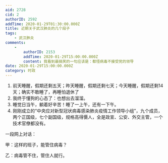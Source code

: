 ```yaml
---
aid: 2728
cid: 2
authorID: 2592
addTime: 2020-01-29T01:30:00.000Z
title: 近期关于武汉肺炎的几个段子
tags:
    - 武汉肺炎
comments:
    -
        authorID: 2153
        addTime: 2020-01-29T15:00:00.000Z
        content: 我看到最搞笑的一句应该是：都怪病毒不接受党的领导
date: 2020-01-29T15:00:00.000Z
category: 时政
---
```


1.  前天睡醒，假期还剩五天；昨天睡醒，假期还剩七天；今天睡醒，假期还剩14天；确实不敢睡了，再睡怕退休了
2.  我终于懂狗的心态了：也想出去溜溜。
3.  睡觉日当午，躺着好辛苦！睡了一上午，还有一下午。
4.  刚刚成立的“中央应对新型冠状病毒感染肺炎疫情工作领导小组”，九个成员，两个正国级，七个副国级，规格高得慑人，全是政宣、公安、外交主管，一个技术官僚都没有。

一段网上对话：

甲：这样的班子，能管住病毒？

乙：病毒管不住，管住人就行。
